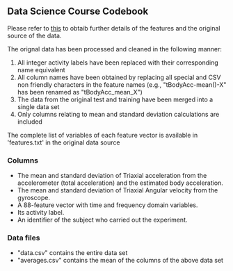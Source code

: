 ## Data Science Course Codebook
Please refer to [this](http://archive.ics.uci.edu/ml/datasets/Human+Activity+Recognition+Using+Smartphones) to obtaib further details of the features and the original source of the data.

The orignal data has been processed and cleaned in the following manner:
  1. All integer activity labels have been replaced with their corresponding name equivalent
  2. All column names have been obtained by replacing all special and CSV non friendly characters in the feature names (e.g., "tBodyAcc-mean()-X" has been renamed as "tBodyAcc_mean_X")
  3. The data from the original test and training have been merged into a single data set
  4. Only columns relating to mean and standard deviation calculations are included
  
The complete list of variables of each feature vector is available in 'features.txt' in the original data source

### Columns
- The mean and standard deviation of Triaxial acceleration from the accelerometer (total acceleration) and the estimated body acceleration.
- The mean and standard deviation of Triaxial Angular velocity from the gyroscope. 
- A 88-feature vector with time and frequency domain variables. 
- Its activity label. 
- An identifier of the subject who carried out the experiment.

### Data files
- "data.csv" contains the entire data set
- "averages.csv" contains the mean of the columns of the above data set